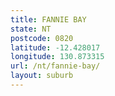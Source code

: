 ```yaml
---
title: FANNIE BAY
state: NT
postcode: 0820
latitude: -12.428017
longitude: 130.873315
url: /nt/fannie-bay/
layout: suburb
---
```

